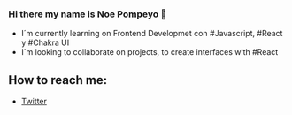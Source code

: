 ### Hi there my name is Noe Pompeyo 👋

- I´m currently learning on Frontend Developmet con #Javascript, #React y #Chakra UI
- I´m looking to collaborate on projects,  to create interfaces with #React

## How to reach me:
  - [Twitter](https://twitter.com/NoePompeyo)

